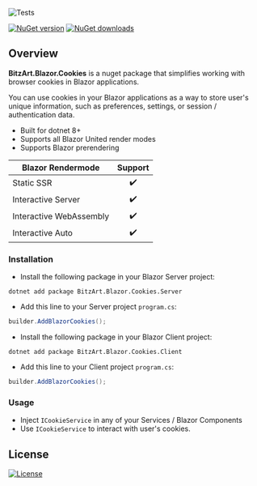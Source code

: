 ![Tests](https://github.com/BitzArt/Blazor.Cookies/actions/workflows/Tests.yml/badge.svg)

[![NuGet version](https://img.shields.io/nuget/v/BitzArt.Blazor.Cookies.svg)](https://www.nuget.org/packages/BitzArt.Blazor.Cookies/)
[![NuGet downloads](https://img.shields.io/nuget/dt/BitzArt.Blazor.Cookies.svg)](https://www.nuget.org/packages/BitzArt.Blazor.Cookies/)

## Overview

**BitzArt.Blazor.Cookies** is a nuget package that simplifies working with browser cookies in Blazor applications.

You can use cookies in your Blazor applications as a way to store user's unique information, such as preferences, settings, or session / authentication data.

- Built for dotnet 8+
- Supports all Blazor United render modes
- Supports Blazor prerendering

| Blazor Rendermode       | Support |
|-------------------------|:-------:|
| Static SSR              | ✔️     |
| Interactive Server      | ✔️     |
| Interactive WebAssembly | ✔️     |
| Interactive Auto        | ✔️     |

### Installation

- Install the following package in your Blazor Server project:

```
dotnet add package BitzArt.Blazor.Cookies.Server
```

- Add this line to your Server project `program.cs`:

```csharp
builder.AddBlazorCookies();
```

- Install the following package in your Blazor Client project:

```
dotnet add package BitzArt.Blazor.Cookies.Client
```

- Add this line to your Client project `program.cs`:

```csharp
builder.AddBlazorCookies();
```

### Usage

- Inject `ICookieService` in any of your Services / Blazor Components
- Use `ICookieService` to interact with user's cookies.

## License

[![License](https://img.shields.io/badge/mit-%230072C6?style=for-the-badge)](https://github.com/BitzArt/Blazor.Cookies/blob/main/LICENSE)
